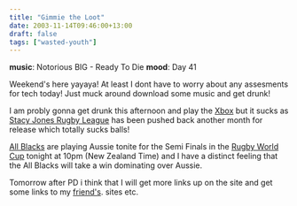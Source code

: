 ```yaml
---
title: "Gimmie the Loot"
date: 2003-11-14T09:46:00+13:00
draft: false
tags: ["wasted-youth"]
---
```


**music**: Notorious BIG - Ready To Die
**mood**: Day 41

Weekend's here yayaya! At least I dont have to worry about any  assesments for tech today! Just muck around download some music and get  drunk! 

I am probly gonna get drunk this afternoon and play the [Xbox](https://web.archive.org/web/20031119054153/http://www.xbox.com/en-nz) but it sucks as [Stacy Jones Rugby League](https://web.archive.org/web/20031119054153/http://www.gamesman.co.nz/product.php?id=1513) has been pushed back another month for release which totally sucks balls! 

[All Blacks](https://web.archive.org/web/20031119054153/http://allblacks.xtra.co.nz/home) are playing Aussie tonite for the Semi Finals in the [Rugby World Cup](https://web.archive.org/web/20031119054153/http://www.rugbyworldcup.com/RugbyWorldCup/) tonight at 10pm (New Zealand Time) and I have a distinct feeling that the All Blacks will take a win dominating over Aussie.

Tomorrow after PD i think that I will get more links up on the site and get some links to my [friend's](https://web.archive.org/web/20031119054153/http://www.phusion.us/). sites etc. 